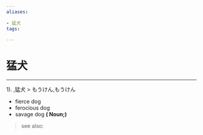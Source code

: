 ```yaml
---
aliases:
    
- 猛犬
tags:
    
---
```


# 猛犬
---
1).
,猛犬 > もうけん,もうけん

- fierce dog
- ferocious dog
- savage dog
**( Noun;)**
> see also: 
            
